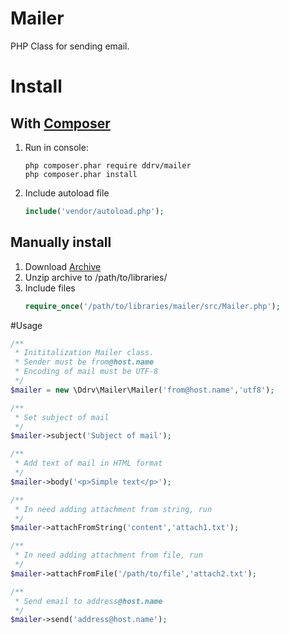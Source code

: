 # Mailer
PHP Class for sending email.

# Install
## With [Composer](https://getcomposer.org/)
1. Run in console:
    ```text
    php composer.phar require ddrv/mailer
    php composer.phar install
    ```
1. Include autoload file
    ```php
    include('vendor/autoload.php');
    ```
## Manually install
1. Download [Archive](https://github.com/ddrv/mailer/archive/master.zip)
1. Unzip archive to /path/to/libraries/
1. Include files
    ```php
    require_once('/path/to/libraries/mailer/src/Mailer.php');
    ```

#Usage

```php
/**
 * Inititalization Mailer class. 
 * Sender must be from@host.name
 * Encoding of mail must be UTF-8
 */
$mailer = new \Ddrv\Mailer\Mailer('from@host.name','utf8');

/**
 * Set subject of mail
 */
$mailer->subject('Subject of mail');

/**
 * Add text of mail in HTML format
 */
$mailer->body('<p>Simple text</p>');

/**
 * In need adding attachment from string, run
 */
$mailer->attachFromString('content','attach1.txt');

/**
 * In need adding attachment from file, run
 */
$mailer->attachFromFile('/path/to/file','attach2.txt');

/**
 * Send email to address@host.name
 */
$mailer->send('address@host.name');
```